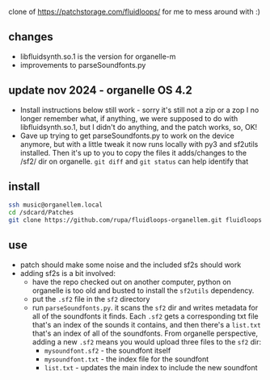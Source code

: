 clone of https://patchstorage.com/fluidloops/ for me to mess around with :)

## changes

* libfluidsynth.so.1 is the version for organelle-m
* improvements to parseSoundfonts.py

## update nov 2024 - organelle OS 4.2

* Install instructions below still work - sorry it's still not a zip or a zop
  I no longer remember what, if anything, we were supposed to do with libfluidsynth.so.1,
  but I didn't do anything, and the patch works, so, OK!
* Gave up trying to get parseSoundfonts.py to work on the device anymore, but
  with a little tweak it now runs locally with py3 and sf2utils installed.
  Then it's up to you to copy the files it adds/changes to the /sf2/ dir on
  organelle. `git diff` and `git status` can help identify that

## install

```bash
ssh music@organellem.local
cd /sdcard/Patches
git clone https://github.com/rupa/fluidloops-organellem.git fluidloops
```

## use

* patch should make some noise and the included sf2s should work
* adding sf2s is a bit involved:
    * have the repo checked out on another computer, python on organelle is
      too old and busted to install the `sf2utils` dependency.
    * put the `.sf2` file in the `sf2` directory
    * run `parseSoundfonts.py`. it scans the `sf2` dir and writes metadata
      for all of the soundfonts it finds. Each `.sf2` gets a corresponding
      txt file that's an index of the sounds it contains, and then there's
      a `list.txt` that's an index of all of the soundfonts.
      From organelle perspective, adding a new `.sf2` means you would upload
      three files to the `sf2` dir:
        * `mysoundfont.sf2` - the soundfont itself
        * `mysoundfont.txt` - the index file for the soundfont
        * `list.txt`        - updates the main index to include the new soundfont
